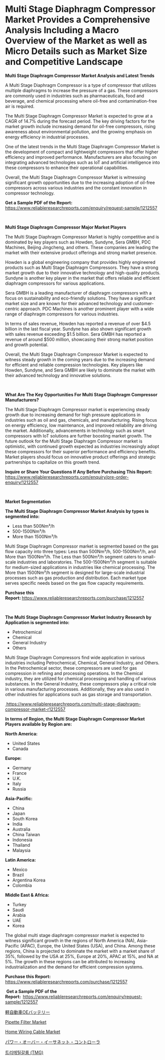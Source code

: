 <p><h1>Multi Stage Diaphragm Compressor Market Provides a Comprehensive Analysis Including a Macro Overview of the Market as well as Micro Details such as Market Size and Competitive Landscape</h1></p><p><strong>Multi Stage Diaphragm Compressor Market Analysis and Latest Trends</strong></p>
<p><p>A Multi Stage Diaphragm Compressor is a type of compressor that utilizes multiple diaphragms to increase the pressure of a gas. These compressors are commonly used in industries such as pharmaceuticals, food and beverage, and chemical processing where oil-free and contamination-free air is required.</p><p>The Multi Stage Diaphragm Compressor Market is expected to grow at a CAGR of 14.7% during the forecast period. The key driving factors for the market growth include increasing demand for oil-free compressors, rising awareness about environmental pollution, and the growing emphasis on energy efficiency in industrial processes.</p><p>One of the latest trends in the Multi Stage Diaphragm Compressor Market is the development of compact and lightweight compressors that offer higher efficiency and improved performance. Manufacturers are also focusing on integrating advanced technologies such as IoT and artificial intelligence into these compressors to enhance their operational capabilities.</p><p>Overall, the Multi Stage Diaphragm Compressor Market is witnessing significant growth opportunities due to the increasing adoption of oil-free compressors across various industries and the constant innovation in compressor technology.</p></p>
<p><strong>Get a Sample PDF of the Report:&nbsp;</strong> <a href="https://www.reliableresearchreports.com/enquiry/request-sample/1212557">https://www.reliableresearchreports.com/enquiry/request-sample/1212557</a></p>
<p>&nbsp;</p>
<p><strong>Multi Stage Diaphragm Compressor Major Market Players</strong></p>
<p><p>The Multi Stage Diaphragm Compressor Market is highly competitive and is dominated by key players such as Howden, Sundyne, Sera GMBH, PDC Machines, Beijing Jingcheng, and others. These companies are leading the market with their extensive product offerings and strong market presence.</p><p>Howden is a global engineering company that provides highly engineered products such as Multi Stage Diaphragm Compressors. They have a strong market growth due to their innovative technology and high-quality products. Sundyne is another key player in the market that offers reliable and efficient diaphragm compressors for various applications.</p><p>Sera GMBH is a leading manufacturer of diaphragm compressors with a focus on sustainability and eco-friendly solutions. They have a significant market size and are known for their advanced technology and customer-centric approach. PDC Machines is another prominent player with a wide range of diaphragm compressors for various industries.</p><p>In terms of sales revenue, Howden has reported a revenue of over $4.5 billion in the last fiscal year. Sundyne has also shown significant growth with sales revenue exceeding $1.5 billion. Sera GMBH has reported a revenue of around $500 million, showcasing their strong market position and growth potential.</p><p>Overall, the Multi Stage Diaphragm Compressor Market is expected to witness steady growth in the coming years due to the increasing demand for efficient and reliable compression technologies. Key players like Howden, Sundyne, and Sera GMBH are likely to dominate the market with their advanced technology and innovative solutions.</p></p>
<p>&nbsp;</p>
<p><strong>What Are The Key Opportunities For Multi Stage Diaphragm Compressor Manufacturers?</strong></p>
<p><p>The Multi Stage Diaphragm Compressor market is experiencing steady growth due to increasing demand for high pressure applications in industries such as oil and gas, chemicals, and manufacturing. Rising focus on energy efficiency, low maintenance, and improved reliability are driving the market. Additionally, advancements in technology such as smart compressors with IoT solutions are further boosting market growth. The future outlook for the Multi Stage Diaphragm Compressor market is optimistic, with continued growth expected as industries increasingly adopt these compressors for their superior performance and efficiency benefits. Market players should focus on innovative product offerings and strategic partnerships to capitalize on this growth trend.</p></p>
<p><strong>Inquire or Share Your Questions If Any Before Purchasing This Report:</strong> <a href="https://www.reliableresearchreports.com/enquiry/pre-order-enquiry/1212557">https://www.reliableresearchreports.com/enquiry/pre-order-enquiry/1212557</a></p>
<p>&nbsp;</p>
<p><strong>Market Segmentation</strong></p>
<p><strong>The Multi Stage Diaphragm Compressor Market Analysis by types is segmented into:</strong></p>
<p><ul><li>Less than 500Nm³/h</li><li>500-1500Nm³/h</li><li>More than 1500Nm³/h</li></ul></p>
<p><p>Multi Stage Diaphragm Compressor market is segmented based on the gas flow capacity into three types: Less than 500Nm³/h, 500-1500Nm³/h, and More than 1500Nm³/h. The Less than 500Nm³/h segment caters to small-scale industries and laboratories. The 500-1500Nm³/h segment is suitable for medium-sized applications in industries like chemical processing. The More than 1500Nm³/h segment is designed for large-scale industrial processes such as gas production and distribution. Each market type serves specific needs based on the gas flow capacity requirements.</p></p>
<p><strong>Purchase this Report:&nbsp;</strong><a href="https://www.reliableresearchreports.com/purchase/1212557">https://www.reliableresearchreports.com/purchase/1212557</a></p>
<p>&nbsp;</p>
<p><strong>The Multi Stage Diaphragm Compressor Market Industry Research by Application is segmented into:</strong></p>
<p><ul><li>Petrochemical</li><li>Chemical</li><li>General Industry</li><li>Others</li></ul></p>
<p><p>Multi Stage Diaphragm Compressors find wide application in various industries including Petrochemical, Chemical, General Industry, and Others. In the Petrochemical sector, these compressors are used for gas compression in refining and processing operations. In the Chemical industry, they are utilized for chemical processing and handling of various substances. In the General Industry, these compressors play a critical role in various manufacturing processes. Additionally, they are also used in other industries for applications such as gas storage and transportation.</p></p>
<p><a href="https://www.reliableresearchreports.com/multi-stage-diaphragm-compressor-market-r1212557">&nbsp;https://www.reliableresearchreports.com/multi-stage-diaphragm-compressor-market-r1212557</a></p>
<p><strong>In terms of Region, the Multi Stage Diaphragm Compressor Market Players available by Region are:</strong></p>
<p>
    <p> <strong> North America: </strong>
        <ul>
            <li>United States</li>
            <li>Canada</li>
        </ul>
        </p> 
    <p> <strong> Europe: </strong>
        <ul>
            <li>Germany</li>
            <li>France</li>
            <li>U.K.</li>
            <li>Italy</li>
            <li>Russia</li>
        </ul>
        </p> 
    <p> <strong> Asia-Pacific: </strong>
        <ul>
            <li>China</li>
            <li>Japan</li>
            <li>South Korea</li>
            <li>India</li>
            <li>Australia</li>
            <li>China Taiwan</li>
            <li>Indonesia</li>
            <li>Thailand</li>
            <li>Malaysia</li>
        </ul>
        </p> 
    <p> <strong> Latin America: </strong>
        <ul>
            <li>Mexico</li>
            <li>Brazil</li>
            <li>Argentina Korea</li>
            <li>Colombia</li>
        </ul>
        </p> 
    <p> <strong> Middle East & Africa: </strong>
        <ul>
            <li>Turkey</li>
            <li>Saudi</li>
            <li>Arabia</li>
            <li>UAE</li>
            <li>Korea</li>
        </ul>
    </p>
    </p>
<p><p>The global multi stage diaphragm compressor market is expected to witness significant growth in the regions of North America (NA), Asia-Pacific (APAC), Europe, the United States (USA), and China. Among these regions, China is projected to dominate the market with a market share of 35%, followed by the USA at 25%, Europe at 20%, APAC at 15%, and NA at 5%. The growth in these regions can be attributed to increasing industrialization and the demand for efficient compression systems.</p></p>
<p><strong>Purchase this Report: </strong><a href="https://www.reliableresearchreports.com/purchase/1212557">https://www.reliableresearchreports.com/purchase/1212557</a></p>
<p>&nbsp;<strong>Get a Sample PDF of the Report:&nbsp;&nbsp;</strong><a href="https://www.reliableresearchreports.com/enquiry/request-sample/1212557">https://www.reliableresearchreports.com/enquiry/request-sample/1212557</a></p>
<p><strong></strong></p>
<p><p><a href="https://github.com/AriMuller2009/Market-Research-Report-List-2/blob/main/9986777102279.md">軽自動車OEバッテリー</a></p><p><a href="https://github.com/cecuraprangm/Market-Research-Report-List-2/blob/main/pipette-filter-market.md">Pipette Filter Market</a></p><p><a href="https://github.com/ChiragRP21/Market-Research-Report-List-4/blob/main/home-wiring-cable-market.md">Home Wiring Cable Market</a></p><p><a href="https://github.com/dathomson6534/Market-Research-Report-List-1/blob/main/2671009102280.md">パワー・オーバー・イーサネット・コントローラ</a></p><p><a href="https://github.com/chupp85/Market-Research-Report-List-1/blob/main/823710095824.md">트리메틸갈륨 (TMG)</a></p></p>